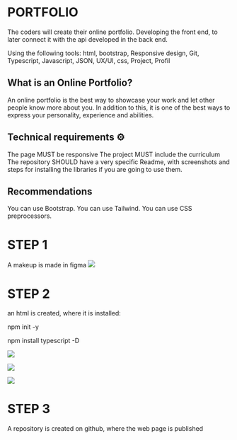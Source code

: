 # PORTFOLIO

The coders will create their online portfolio. Developing the front end, to later connect it with the api developed in the back end.

Using the following tools:
html, bootstrap,  Responsive design, Git, Typescript, Javascript, JSON, UX/UI, css, Project,  Profil

## What is an Online Portfolio?

An online portfolio is the best way to showcase your work and let other people know more about you. In addition to this, it is one of the best ways to express your personality, experience and abilities.

## Technical requirements ⚙️

The page MUST be responsive
The project MUST include the curriculum
The repository SHOULD have a very specific Readme, with screenshots and steps for installing the libraries if you are going to use them.

## Recommendations

You can use Bootstrap.
You can use Tailwind.
You can use CSS preprocessors.

# STEP 1
A makeup is made in figma
![](https://scontent.fbcn3-1.fna.fbcdn.net/v/t39.30808-6/324233072_485286530429560_3158404920304183383_n.jpg?stp=dst-jpg_p526x296&_nc_cat=100&ccb=1-7&_nc_sid=730e14&_nc_ohc=bbcM9rBhaKAAX8GwMqe&_nc_ht=scontent.fbcn3-1.fna&oh=00_AfAgdzqR1ebK8z12XbWFIGtM3pbHbOFXsFk8O97UF0DR7Q&oe=63DD76FA)

# STEP 2
an html is created, where it is installed:

npm init -y

npm install typescript -D

![](https://scontent.fbcn3-1.fna.fbcdn.net/v/t39.30808-6/324298357_1340411606726108_1597212689366602963_n.jpg?_nc_cat=111&ccb=1-7&_nc_sid=730e14&_nc_ohc=FqDzo3z9hhwAX_J70WF&_nc_ht=scontent.fbcn3-1.fna&oh=00_AfDLBbZTM6usNNwvw5uvptrpTWpDTuhX3jLQyvFhiYMZMg&oe=63BE69E7)

![](https://scontent.fbcn3-1.fna.fbcdn.net/v/t39.30808-6/324240294_1139313580059662_3567566820068677926_n.jpg?_nc_cat=110&ccb=1-7&_nc_sid=730e14&_nc_ohc=uE7fDYfSj70AX-QPyDQ&_nc_ht=scontent.fbcn3-1.fna&oh=00_AfDLef38ws1vd6nc3CFyCJCeCuSk9DzSr92JUTKZFazpxg&oe=63BF2FD3)

![](https://scontent.fbcn3-1.fna.fbcdn.net/v/t39.30808-6/324655407_943801143270934_6095570025389101666_n.jpg?_nc_cat=106&ccb=1-7&_nc_sid=730e14&_nc_ohc=BcW1j7C9D0IAX8P8ikS&tn=xArx6v9g9Vf13pDU&_nc_ht=scontent.fbcn3-1.fna&oh=00_AfCnJxwW7rjnJPGm1xIL_WXPmY09rJqcTBoBff1zCHQH3A&oe=63BEA8DF)


# STEP 3
A repository is created on github, where the web page is published
